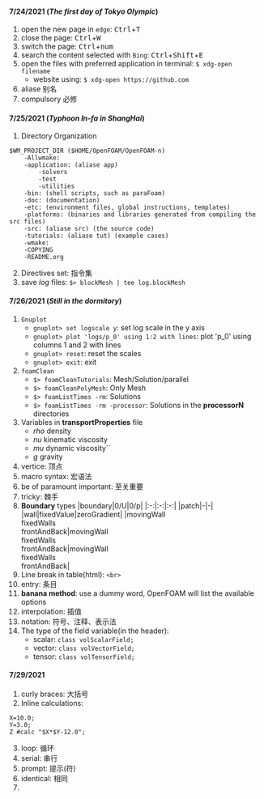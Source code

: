 #### 7/24/2021 (*The first day of Tokyo Olympic*)  
1. open the new page in `edge`: <kbd>Ctrl</kbd>+<kbd>T</kbd>    
2. close the page: <kbd>Ctrl</kbd>+<kbd>W</kbd>  
3. switch the page: <kbd>Ctrl</kbd>+<kbd>num</kbd>  
4. search the content selected with `Bing`: <kbd>Ctrl</kbd>+<kbd>Shift</kbd>+<kbd>E</kbd>  
5. open the files with preferred application in terminal: `$ xdg-open filename`
    - website using: `$ xdg-open https://github.com`
6. aliase 别名
7. compulsory 必修

#### 7/25/2021 (*Typhoon In-fa in ShangHai*)
1. Directory Organization  
```
$WM_PROJECT_DIR ($HOME/OpenFOAM/OpenFOAM-n)
    -Allwmake: 
    -application: (aliase app)
        -solvers
        -test
        -utilities
    -bin: (shell scripts, such as paraFoam)
    -doc: (documentation)
    -etc: (environment files, global instructions, templates)
    -platforms: (binaries and libraries generated from compiling the src files)
    -src: (aliase src) (the source code)
    -tutorials: (aliase tut) (example cases)
    -wmake:
    -COPYING
    -README.org
```
2. Directives set: 指令集
3. save *log* files: `$> blockMesh | tee log.blockMesh`

#### 7/26/2021 (*Still in the dormitory*)
1. `Gnuplot`
    - `gnuplot> set logscale y`: set log scale in the y axis
    - `gnuplot> plot 'logs/p_0' using 1:2 with lines`: plot 'p_0' using columns 1 and 2 with lines
    - `gnuplot> reset`: reset the scales
    - `gnuplot> exit`: exit 
2. `foamClean`
    - `$> foamCleanTutorials`: Mesh/Solution/parallel
    - `$> foamCleanPolyMesh`: Only Mesh
    - `$> foamListTimes -rm`: Solutions
    - `$> foamListTimes -rm -processor`: Solutions in the **processorN** directories
3. Variables in **transportProperties** file
    - *rho* density
    - *nu* kinematic viscosity
    - *mu* dynamic viscosity``
    - *g* gravity
4. vertice: 顶点
5. macro syntax: 宏语法
6. be of paramount important: 至关重要
7. tricky: 棘手
8. **Boundary** types
    |boundary|0/U|0/p|
    |:-:|:-:|:-:|
    |patch|-|-|
    |wall|fixedValue|zeroGradient|
    |movingWall<br>fixedWalls<br>frontAndBack|movingWall<br>fixedWalls<br>frontAndBack|movingWall<br>fixedWalls<br>frontAndBack|
9. Line break in table(html): `<br>`
10. entry: 条目
11. **banana method**: use a dummy word, OpenFOAM will list the available options
12. interpolation: 插值
13. notation: 符号、注释、表示法
14. The type of the field variable(in the header):
    - scalar: `class volScalarField;`
    - vector: `class volVectorField;`
    - tensor: `class volTensorField;`

#### 7/29/2021 
1. curly braces: 大括号
2. Inline calculations:
```
X=10.0;
Y=3.0;
Z #calc "$X*$Y-12.0";
```
3. loop: 循环
4. serial: 串行
5. prompt: 提示(符)
6. identical: 相同
7. 
